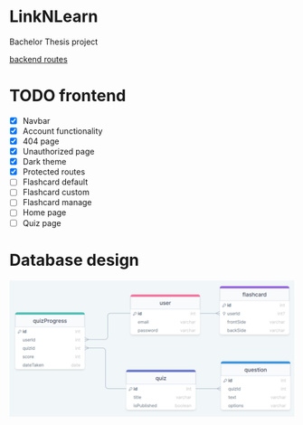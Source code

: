 # LinkNLearn

Bachelor Thesis project

[backend routes](./backend/README.md)

# TODO frontend

-   [x] Navbar
-   [x] Account functionality
-   [x] 404 page
-   [x] Unauthorized page
-   [x] Dark theme
-   [x] Protected routes
-   [ ] Flashcard default
-   [ ] Flashcard custom
-   [ ] Flashcard manage
-   [ ] Home page
-   [ ] Quiz page

# Database design

![Database design](backend/database%20design.png)
